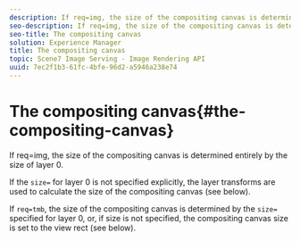 ```yaml
---
description: If req=img, the size of the compositing canvas is determined entirely by the size of layer 0.
seo-description: If req=img, the size of the compositing canvas is determined entirely by the size of layer 0.
seo-title: The compositing canvas
solution: Experience Manager
title: The compositing canvas
topic: Scene7 Image Serving - Image Rendering API
uuid: 7ec2f1b3-61fc-4bfe-96d2-a5946a238e74
---
```


# The compositing canvas{#the-compositing-canvas}

If req=img, the size of the compositing canvas is determined entirely by the size of layer 0.

If the `size=` for layer 0 is not specified explicitly, the layer transforms are used to calculate the size of the compositing canvas (see below).

If `req=tmb`, the size of the compositing canvas is determined by the `size=` specified for layer 0, or, if size is not specified, the compositing canvas size is set to the view rect (see below). 
